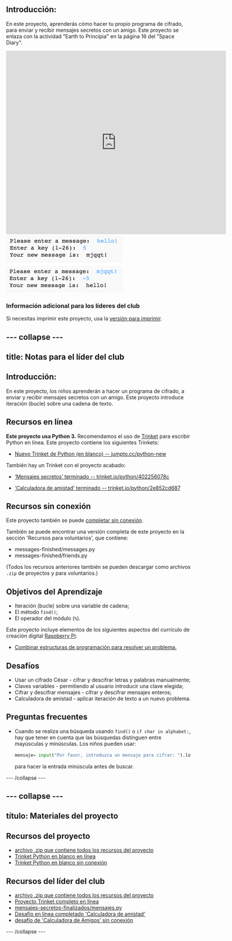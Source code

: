 ## Introducción:

En este proyecto, aprenderás cómo hacer tu propio programa de cifrado, para enviar y recibir mensajes secretos con un amigo. Este proyecto se enlaza con la actividad "Earth to Principia" en la página 16 del "Space Diary".

<div class="trinket">
  <iframe src="https://trinket.io/embed/python/402256078c?outputOnly=true&start=result" width="600" height="500" frameborder="0" marginwidth="0" marginheight="0" allowfullscreen>
  </iframe>
  <img src="images/messages-finished.png">
</div>

### Información adicional para los líderes del club

Si necesitas imprimir este proyecto, usa la [versión para imprimir](https://projects.raspberrypi.org/en/projects/secret-messages/print).

## \--- collapse \---

## title: Notas para el líder del club

## Introducción:

En este proyecto, los niños aprenderán a hacer un programa de cifrado, a enviar y recibir mensajes secretos con un amigo. Este proyecto introduce iteración (bucle) sobre una cadena de texto.

## Recursos en línea

**Este proyecto usa Python 3.** Recomendamos el uso de [Trinket](https://trinket.io/) para escribir Python en línea. Este proyecto contiene los siguientes Trinkets:

* [Nuevo Trinket de Python (en blanco) -- jumpto.cc/python-new](http://jumpto.cc/python-new)

También hay un Trinket con el proyecto acabado:

* [‘Mensajes secretos’ terminado -- trinket.io/python/402256078c](https://trinket.io/python/402256078c)

* [‘Calculadora de amistad’ terminado -- trinket.io/python/2e852cd687](https://trinket.io/python/2e852cd687)

## Recursos sin conexión

Este proyecto también se puede [completar sin conexión](https://www.codeclubprojects.org/en-GB/resources/python-working-offline/).

También se puede encontrar una versión completa de este proyecto en la sección 'Recursos para voluntarios', que contiene:

* messages-finished/messages.py
* messages-finished/friends.py

(Todos los recursos anteriores también se pueden descargar como archivos `.zip` de proyectos y para voluntarios.)

## Objetivos del Aprendizaje

* Iteración (bucle) sobre una variable de cadena;
* El método `find()`;
* El operador del módulo (`%`).

Este proyecto incluye elementos de los siguientes aspectos del currículo de creación digital [Raspberry Pi](http://rpf.io/curriculum):

* [Combinar estructuras de programación para resolver un problema.](https://www.raspberrypi.org/curriculum/programming/builder)

## Desafíos

* Usar un cifrado César - cifrar y descifrar letras y palabras manualmente;
* Claves variables - permitiendo al usuario introducir una clave elegida;
* Cifrar y descifrar mensajes - cifrar y descifrar mensajes enteros;
* Calculadora de amistad - aplicar iteración de texto a un nuevo problema.

## Preguntas frecuentes

* Cuando se realiza una búsqueda usando `find()` o `if char in alphabet:`, hay que tener en cuenta que las búsquedas distinguen entre mayúsculas y minúsculas. Los niños pueden usar:
    
    ```python
    mensaje= input("Por favor, introduzca un mensaje para cifrar: ").lower()
    ```
    
    para hacer la entrada minúscula antes de buscar.

\--- /collapse \---

## \--- collapse \---

## título: Materiales del proyecto

## Recursos del proyecto

* [archivo .zip que contiene todos los recursos del proyecto](resources/secret-messages-project-resources.zip)
* [Trinket Python en blanco en línea](http://jumpto.cc/python-new)
* [Trinket Python en blanco sin conexión](resources/new-new.py)

## Recursos del líder del club

* [archivo .zip que contiene todos los recursos del proyecto](resources/secret-messages-volunteer-resources.zip)
* [Proyecto Trinket completo en línea](https://trinket.io/python/402256078c)
* [mensajes-secretos-finalizados/mensajes.py](resources/secret-messages-finished-messages.py)
* [Desafío en línea completado 'Calculadora de amistad'](https://trinket.io/python/2e852cd687)
* [desafío de 'Calculadora de Amigos' sin conexión](resources/friendship-calculator-finished-friends.py)

\--- /collapse \---